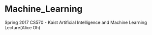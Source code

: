 # Machine_Learning
Spring 2017 CS570 - Kaist Artificial Intelligence and Machine Learning Lecture(Alice Oh)
